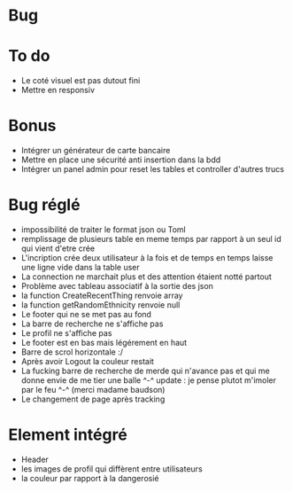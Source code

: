 # Bug

# To do
- Le coté visuel est pas dutout fini
- Mettre en responsiv

# Bonus
- Intégrer un générateur de carte bancaire
- Mettre en place une sécurité anti insertion dans la bdd
- Intégrer un panel admin pour reset les tables et controller d'autres trucs

# Bug réglé
- impossibilité de traiter le format json ou Toml
- remplissage de plusieurs table en meme temps par rapport à un seul id qui vient d'etre crée
- L'incription crée deux utilisateur à la fois et de temps en temps laisse une ligne vide dans la table user
- La connection ne marchait plus et des attention étaient notté partout
- Problème avec tableau associatif à la sortie des json
- la function CreateRecentThing renvoie array
- la function getRandomEthnicity renvoie null
- Le footer qui ne se met pas au fond
- La barre de recherche ne s'affiche pas
- Le profil ne s'affiche pas
- Le footer est en bas mais légérement en haut
- Barre de scrol horizontale :/
- Après avoir Logout la couleur restait
- La fucking barre de recherche de merde qui n'avance pas et qui me donne envie de me tier une balle ^-^
    update : je pense plutot m'imoler par le feu ^-^ (merci madame baudson)
- Le changement de page après tracking

# Element intégré
- Header
- les images de profil qui diffèrent entre utilisateurs
- la couleur par rapport à la dangerosié